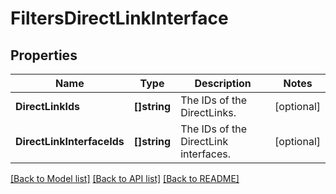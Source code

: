 # FiltersDirectLinkInterface

## Properties

Name | Type | Description | Notes
------------ | ------------- | ------------- | -------------
**DirectLinkIds** | **[]string** | The IDs of the DirectLinks. | [optional] 
**DirectLinkInterfaceIds** | **[]string** | The IDs of the DirectLink interfaces. | [optional] 

[[Back to Model list]](../README.md#documentation-for-models) [[Back to API list]](../README.md#documentation-for-api-endpoints) [[Back to README]](../README.md)


